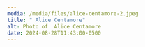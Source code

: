 ```yaml
---
media: /media/files/alice-centamore-2.jpeg
title: " Alice Centamore"
alt: Photo of  Alice Centamore
date: 2024-08-28T11:43:00-0500
---
```

